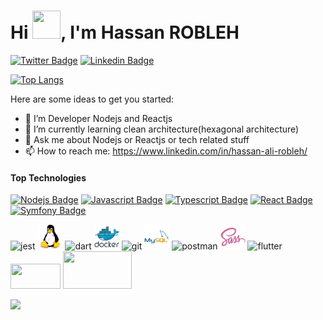 <h1>Hi <img src="https://github.com/mitul3737/mitul3737/blob/main/Wave.gif" height="45px" width="45px">, I'm Hassan ROBLEH</h1>

[![Twitter Badge](https://img.shields.io/badge/-@HAliRobleh-1ca0f2?style=flat&labelColor=1ca0f1&logo=twitter&logoColor=white&link=https://twitter.com/HAliRobleh)](https://twitter.com/HAliRobleh) [![Linkedin Badge](https://img.shields.io/badge/-Hassan-0e76a8?style=flat&labelColor=0e76a8&logo=linkedin&logoColor=white)](https://www.linkedin.com/in/hassan-ali-robleh/) 

<!--
- 👯 I’m looking to collaborate on ...
- 🤔 I’m looking for help with ...
- 😄 Pronouns: ...
- ⚡ Fun fact: ...
-->

[![Top Langs](https://github-readme-stats.vercel.app/api/top-langs/?username=CDjepeno&theme=gotham&layout=compact)](https://github.com/anuraghazra/github-readme-stats)

Here are some ideas to get you started:

- 🔭 I’m Developer Nodejs and Reactjs
- 🌱 I’m currently learning clean architecture(hexagonal architecture) 
- 💬 Ask me about Nodejs or Reactjs or tech related stuff 
- 📫 How to reach me: https://www.linkedin.com/in/hassan-ali-robleh/

#### Top Technologies

<!-- TODO: Make technologies links takes you to repositories -->

[![Nodejs Badge](https://img.shields.io/badge/-Node.js-3C873A?style=for-the-badge&labelColor=black&logo=node.js&logoColor=3C873A)](#)
[![Javascript Badge](https://img.shields.io/badge/-Javascript-F0DB4F?style=for-the-badge&labelColor=black&logo=javascript&logoColor=F0DB4F)](#) 
[![Typescript Badge](https://img.shields.io/badge/-Typescript-007acc?style=for-the-badge&labelColor=black&logo=typescript&logoColor=007acc)](#)
[![React Badge](https://img.shields.io/badge/-React-61DBFB?style=for-the-badge&labelColor=black&logo=react&logoColor=61DBFB)](#)
[![Symfony Badge](https://img.shields.io/badge/-Symfony-black?style=for-the-badge&labelColor=black&logo=symfony&logoColor=white)](#)


<img src="https://www.vectorlogo.zone/logos/jestjsio/jestjsio-icon.svg" alt="jest" width="40" height="40"/>     <img src="https://raw.githubusercontent.com/devicons/devicon/master/icons/linux/linux-original.svg" alt="linux" width="40" height="40"/>     <img src="https://www.vectorlogo.zone/logos/dartlang/dartlang-icon.svg" alt="dart" width="40" height="40"/>     <img src="https://raw.githubusercontent.com/devicons/devicon/master/icons/docker/docker-original-wordmark.svg" alt="docker" width="40" height="40"/>     <img src="https://www.vectorlogo.zone/logos/git-scm/git-scm-icon.svg" alt="git" width="40" height="40"/>     <img src="https://raw.githubusercontent.com/devicons/devicon/master/icons/mysql/mysql-original-wordmark.svg" alt="mysql" width="40" height="40"/>     <img src="https://www.vectorlogo.zone/logos/getpostman/getpostman-icon.svg" alt="postman" width="40" height="40"/>     <img src="https://raw.githubusercontent.com/devicons/devicon/master/icons/sass/sass-original.svg" alt="sass" width="40" height="40"/>      <img src="https://www.vectorlogo.zone/logos/flutterio/flutterio-icon.svg" alt="flutter" width="40" height="40"/> <img src="https://user-images.githubusercontent.com/43074465/130150951-6bd55d5c-141f-4c88-98f5-4327567328e9.png" width="80" height="40"/>
<img src="https://user-images.githubusercontent.com/43074465/138559209-b0235367-71bf-424e-8b83-c959f93d20a1.png" width="110" height="60" />



<img src="https://github.com/amandewatnitrr/amandewatnitrr/blob/main/header_.png">



